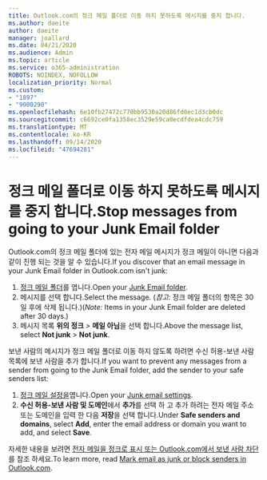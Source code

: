 ```yaml
---
title: Outlook.com의 정크 메일 폴더로 이동 하지 못하도록 메시지를 중지 합니다.
ms.author: daeite
author: daeite
manager: joallard
ms.date: 04/21/2020
ms.audience: Admin
ms.topic: article
ms.service: o365-administration
ROBOTS: NOINDEX, NOFOLLOW
localization_priority: Normal
ms.custom:
- "1897"
- "9000290"
ms.openlocfilehash: 6e10fb27472c770bb9530a20d86fd0ec1d3cb0dc
ms.sourcegitcommit: c6692ce0fa1358ec3529e59ca0ecdfdea4cdc759
ms.translationtype: MT
ms.contentlocale: ko-KR
ms.lasthandoff: 09/14/2020
ms.locfileid: "47694281"
---
```

# <a name="stop-messages-from-going-to-your-junk-email-folder"></a><span data-ttu-id="bc509-102">정크 메일 폴더로 이동 하지 못하도록 메시지를 중지 합니다.</span><span class="sxs-lookup"><span data-stu-id="bc509-102">Stop messages from going to your Junk Email folder</span></span>

<span data-ttu-id="bc509-103">Outlook.com의 정크 메일 폴더에 있는 전자 메일 메시지가 정크 메일이 아니면 다음과 같이 진행 되는 것을 알 수 있습니다.</span><span class="sxs-lookup"><span data-stu-id="bc509-103">If you discover that an email message in your Junk Email folder in Outlook.com isn't junk:</span></span>

1. <span data-ttu-id="bc509-104">[정크 메일 폴더](https://outlook.live.com/mail/junkemail)를 엽니다.</span><span class="sxs-lookup"><span data-stu-id="bc509-104">Open your [Junk Email folder](https://outlook.live.com/mail/junkemail).</span></span>
1. <span data-ttu-id="bc509-105">메시지를 선택 합니다.</span><span class="sxs-lookup"><span data-stu-id="bc509-105">Select the message.</span></span> <span data-ttu-id="bc509-106">(*참고:* 정크 메일 폴더의 항목은 30 일 후에 삭제 됩니다.)</span><span class="sxs-lookup"><span data-stu-id="bc509-106">(*Note:* Items in your Junk Email folder are deleted after 30 days.)</span></span>
1. <span data-ttu-id="bc509-107">메시지 목록 **위의 정크**  >  **메일 아님**을 선택 합니다.</span><span class="sxs-lookup"><span data-stu-id="bc509-107">Above the message list, select **Not junk** > **Not junk**.</span></span>

<span data-ttu-id="bc509-108">보낸 사람의 메시지가 정크 메일 폴더로 이동 하지 않도록 하려면 수신 허용-보낸 사람 목록에 보낸 사람을 추가 합니다.</span><span class="sxs-lookup"><span data-stu-id="bc509-108">If you want to prevent any messages from a sender from going to the Junk Email folder, add the sender to your safe senders list:</span></span>

1. <span data-ttu-id="bc509-109">[정크 메일 설정을](https://go.microsoft.com/fwlink/?linkid=2035804)엽니다.</span><span class="sxs-lookup"><span data-stu-id="bc509-109">Open your [Junk email settings](https://go.microsoft.com/fwlink/?linkid=2035804).</span></span>
1. <span data-ttu-id="bc509-110">**수신 허용-보낸 사람 및 도메인**에서 **추가**를 선택 하 고 추가 하려는 전자 메일 주소 또는 도메인을 입력 한 다음 **저장**을 선택 합니다.</span><span class="sxs-lookup"><span data-stu-id="bc509-110">Under **Safe senders and domains**, select **Add**, enter the email address or domain you want to add, and select **Save**.</span></span>

<span data-ttu-id="bc509-111">자세한 내용을 보려면 [전자 메일을 정크로 표시 또는 Outlook.com에서 보낸 사람 차단](https://support.office.com/article/a3ece97b-82f8-4a5e-9ac3-e92fa6427ae4?wt.mc_id=Office_Outlook_com_Alchemy)를 참조 하세요.</span><span class="sxs-lookup"><span data-stu-id="bc509-111">To learn more, read [Mark email as junk or block senders in Outlook.com](https://support.office.com/article/a3ece97b-82f8-4a5e-9ac3-e92fa6427ae4?wt.mc_id=Office_Outlook_com_Alchemy).</span></span>
